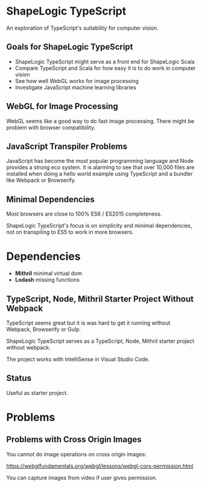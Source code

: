 # ShapeLogic TypeScript

An exploration of TypeScript's suitability for computer vision.

## Goals for ShapeLogic TypeScript

* ShapeLogic TypeScript might serve as a front end for ShapeLogic Scala
* Compare TypeScript and Scala for how easy it is to do work in computer vision
* See how well WebGL works for image processing
* Investigate JavaScript machine learning libraries

## WebGL for Image Processing

WebGL seems like a good way to do fast image processing.
There might be problem with browser compatibility.

## JavaScript Transpiler Problems

JavaScript has become the most popular programming language and Node provides a strong eco system. It is alarming to see that over 10,000 files are installed when doing a hello world example using TypeScript and a bundler like Webpack or Browserify.

## Minimal Dependencies

Most browsers are close to 100% ES6 / ES2015 completeness. 

ShapeLogic TypeScript's focus is on simplicity and minimal dependencies, not on transpiling to ES5 to work in more browsers.

# Dependencies

* **Mithril** minimal virtual dom
* **Lodash** missing functions 

## TypeScript, Node, Mithril Starter Project Without Webpack

TypeScript seems great but it is was hard to get it running without Webpack, Browserify or Gulp.

ShapeLogic TypeScript serves as a TypeScript, Node, Mithril starter project without webpack.

The project works with IntelliSense in Visual Studio Code.

## Status

Useful as starter project.

# Problems


## Problems with Cross Origin Images

You cannot do image operations on cross origin images:

https://webglfundamentals.org/webgl/lessons/webgl-cors-permission.html

You can capture images from video if user gives permission.
